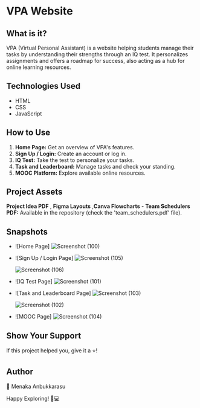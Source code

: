 # VPA Website

## What is it?
VPA (Virtual Personal Assistant) is a website helping students manage their tasks by understanding their strengths through an IQ test. It personalizes assignments and offers a roadmap for success, also acting as a hub for online learning resources.

## Technologies Used
- HTML
- CSS
- JavaScript

## How to Use

1. **Home Page:** Get an overview of VPA's features.
2. **Sign Up / Login:** Create an account or log in.
3. **IQ Test:** Take the test to personalize your tasks.
4. **Task and Leaderboard:** Manage tasks and check your standing.
5. **MOOC Platform:** Explore available online resources.

## Project Assets
**Project Idea PDF** , **Figma Layouts** ,**Canva Flowcharts**
         - **Team Schedulers PDF:** Available in the repository (check the 'team_schedulers.pdf' file).

## Snapshots
- ![Home Page]
  ![Screenshot (100)](https://github.com/MENAKAANBUKKARASU/Virtual-Personal-Assitant/assets/113598770/b3d5fea6-4995-466a-b61c-dacd9d208bb4)

- ![Sign Up / Login Page]
  ![Screenshot (105)](https://github.com/MENAKAANBUKKARASU/Virtual-Personal-Assitant/assets/113598770/6f58e143-e6ec-4270-8741-beab166dffa4)

  ![Screenshot (106)](https://github.com/MENAKAANBUKKARASU/Virtual-Personal-Assitant/assets/113598770/01b1641c-d39f-456d-a087-f8590efe0140)

- ![IQ Test Page]
  ![Screenshot (101)](https://github.com/MENAKAANBUKKARASU/Virtual-Personal-Assitant/assets/113598770/7bfb82b9-7abc-4dc8-91a8-a0bee4cdfec2)

- ![Task and Leaderboard Page]
  ![Screenshot (103)](https://github.com/MENAKAANBUKKARASU/Virtual-Personal-Assitant/assets/113598770/46f1777a-56ff-4d54-844a-8c0ed6fa4596)

  ![Screenshot (102)](https://github.com/MENAKAANBUKKARASU/Virtual-Personal-Assitant/assets/113598770/a7561c70-8226-4b97-bf86-81f5ef56f562)
- ![MOOC Page]
  ![Screenshot (104)](https://github.com/MENAKAANBUKKARASU/Virtual-Personal-Assitant/assets/113598770/d8626675-1cc2-4e4b-805e-3919cfc18499)

## Show Your Support
If this project helped you, give it a ⭐️!

## Author
👤 Menaka Anbukkarasu

Happy Exploring! 🌟💻
